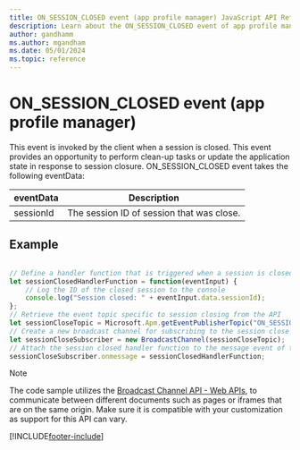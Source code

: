 ```yaml
---
title: ON_SESSION_CLOSED event (app profile manager) JavaScript API Reference
description: Learn about the ON_SESSION_CLOSED event of app profile manager in Customer Service workspace.
author: gandhamm
ms.author: mgandham
ms.date: 05/01/2024
ms.topic: reference
---
```


# ON_SESSION_CLOSED event (app profile manager)


This event is invoked by the client when a session is closed. This event provides an opportunity to perform clean-up tasks or update the application state in response to session closure. ON_SESSION_CLOSED event takes the following eventData:
 


| eventData            | Description  | 
|------------------|----------|
|sessionId         | The session ID of session that was close.  | 



## Example


```JavaScript

// Define a handler function that is triggered when a session is closed
let sessionClosedHandlerFunction = function(eventInput) {
    // Log the ID of the closed session to the console
    console.log("Session closed: " + eventInput.data.sessionId);
};
// Retrieve the event topic specific to session closing from the API
let sessionCloseTopic = Microsoft.Apm.getEventPublisherTopic("ON_SESSION_CLOSED");
// Create a new broadcast channel for subscribing to the session close events
let sessionCloseSubscriber = new BroadcastChannel(sessionCloseTopic);
// Attach the session closed handler function to the message event of the subscriber
sessionCloseSubscriber.onmessage = sessionClosedHandlerFunction;

```

> [!NOTE]
> The code sample utilizes the [Broadcast Channel API - Web APIs](https://developer.mozilla.org/en-US/docs/Web/API/Broadcast_Channel_API), to communicate between different documents such as pages or iframes that are on the same origin. Make sure it is compatible with your customization as support for this API can vary.


[!INCLUDE[footer-include](../../../../includes/footer-banner.md)]